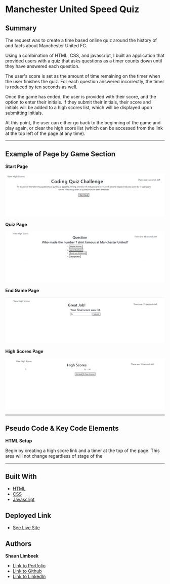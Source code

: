 # Manchester United Speed Quiz

## Summary
The request was to create a time based online quiz around the history of and facts about Manchester United FC.

Using a combination of HTML, CSS, and javascript, I built an application that provided users with a quiz that asks questions as a timer counts down until they have answered each question. 

The user's score is set as the amount of time remaining on the timer when the user finishes the quiz. For each question answered incorrectly, the timer is reduced by ten seconds as well.

Once the game has ended, the user is provided with their score, and the option to enter their initials. If they submit their initials, their score and initials will be added to a high scores list, which will be displayed upon submitting initials.

At this point, the user can either go back to the beginning of the game and play again, or clear the high score list (which can be accessed from the link at the top left of the page at any time).

<hr>

## Example of Page by Game Section

**Start Page**

![Picture of Start Page](./Assets/pic-of-start.png)

**Quiz Page**

![Picture of Quiz Page](./Assets/pic-of-site.png)

**End Game Page**

![Picture of End Game Page](./Assets/pic-of-end.png)

**High Scores Page**

![Picture of High Scores Page](./Assets/pic-of-scores.png)
<hr>

## Pseudo Code & Key Code Elements

**HTML Setup**

Begin by creating a high score link and a timer at the top of the page. This area will not change regardless of stage of the 


<hr>

## Built With

* [HTML](https://developer.mozilla.org/en-US/docs/Web/HTML)
* [CSS](https://developer.mozilla.org/en-US/docs/Web/CSS)
* [Javascript](https://developer.mozilla.org/en-us/docs/web/javascript)

## Deployed Link

* [See Live Site](https://slimbeek6.github.io/speed_quiz_SML/)


## Authors

**Shaun Limbeek** 
- [Link to Portfolio](https://slimbeek6.github.io/SML_Portfolio/index.html)
- [Link to Github](https://github.com/slimbeek6/)
- [Link to LinkedIn](https://www.linkedin.com/in/shaun-limbeek/)